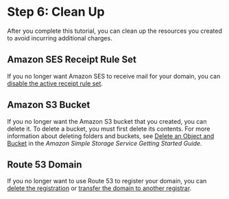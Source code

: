 # Step 6: Clean Up<a name="receiving-email-getting-started-clean"></a>

After you complete this tutorial, you can clean up the resources you created to avoid incurring additional charges\.

## Amazon SES Receipt Rule Set<a name="receiving-email-getting-started-clean-ses"></a>

If you no longer want Amazon SES to receive mail for your domain, you can [disable the active receipt rule set](receiving-email-managing-receipt-rule-sets.md#receiving-email-managing-receipt-rule-sets-enable-disable)\.

## Amazon S3 Bucket<a name="receiving-email-getting-started-clean-s3"></a>

If you no longer want the Amazon S3 bucket that you created, you can delete it\. To delete a bucket, you must first delete its contents\. For more information about deleting folders and buckets, see [Delete an Object and Bucket](https://docs.aws.amazon.com/AmazonS3/latest/gsg/DeletingAnObjectandBucket.html) in the *Amazon Simple Storage Service Getting Started Guide*\.

## Route 53 Domain<a name="receiving-email-getting-started-clean-r53"></a>

If you no longer want to use Route 53 to register your domain, you can [delete the registration](https://docs.aws.amazon.com/Route53/latest/DeveloperGuide/domain-delete.html) or [transfer the domain to another registrar](https://docs.aws.amazon.com/Route53/latest/DeveloperGuide/domain-transfer-from-route-53.html)\.